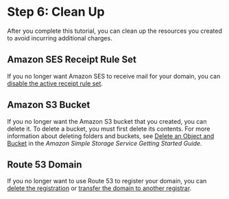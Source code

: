 # Step 6: Clean Up<a name="receiving-email-getting-started-clean"></a>

After you complete this tutorial, you can clean up the resources you created to avoid incurring additional charges\.

## Amazon SES Receipt Rule Set<a name="receiving-email-getting-started-clean-ses"></a>

If you no longer want Amazon SES to receive mail for your domain, you can [disable the active receipt rule set](receiving-email-managing-receipt-rule-sets.md#receiving-email-managing-receipt-rule-sets-enable-disable)\.

## Amazon S3 Bucket<a name="receiving-email-getting-started-clean-s3"></a>

If you no longer want the Amazon S3 bucket that you created, you can delete it\. To delete a bucket, you must first delete its contents\. For more information about deleting folders and buckets, see [Delete an Object and Bucket](https://docs.aws.amazon.com/AmazonS3/latest/gsg/DeletingAnObjectandBucket.html) in the *Amazon Simple Storage Service Getting Started Guide*\.

## Route 53 Domain<a name="receiving-email-getting-started-clean-r53"></a>

If you no longer want to use Route 53 to register your domain, you can [delete the registration](https://docs.aws.amazon.com/Route53/latest/DeveloperGuide/domain-delete.html) or [transfer the domain to another registrar](https://docs.aws.amazon.com/Route53/latest/DeveloperGuide/domain-transfer-from-route-53.html)\.